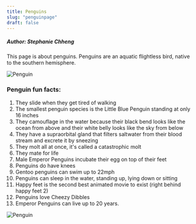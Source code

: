 ```yaml
---
title: Penguins
slug: "penguinpage"
draft: false
---
```


##### Author: Stephanie Chheng

This page is about penguins. Penguins are an aquatic flightless bird, native to the southern hemisphere.

![Penguin](https://www.carbonbrief.org/wp-content/uploads/2018/02/E462PE-king-penguin-1550x804.jpg?raw=true)

### **Penguin fun facts:**
1. They slide when they get tired of walking
2. The smallest penguin species is the Little Blue Penguin standing at only 16 inches
3. They camouflage in the water because their black bend looks like the ocean from above and their white belly looks like the sky from below
4. They have a supraorbital gland that filters saltwater from their blood stream and excrete it by sneezing
5. They molt all at once, it's called a catastrophic molt
6. They mate for life
7. Male Emperor Penguins incubate their egg on top of their feet
8. Penguins do have knees
9. Gentoo penguins can swim up to 22mph
10. Penguins can sleep in the water, standing up, lying down or sitting
11. Happy feet is the second best animated movie to exist (right behind happy feet 2) 
12. Penguins love Cheezy Dibbles
13. Emperor Penguins can live up to 20 years.

![Penguin](https://pmcvariety.files.wordpress.com/2014/11/penguins-of-madagascar.jpg?w=1000)
